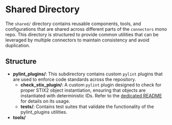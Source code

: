 # Shared Directory

The `shared/` directory contains reusable components, tools, and configurations that are shared across different parts of the `connectors` mono repo. 
This directory is structured to provide common utilities that can be leveraged by multiple connectors to maintain consistency and avoid duplication.

## Structure

- **pylint_plugins/**: This subdirectory contains custom `pylint` plugins that are used to enforce code standards across the repository.
    - **check_stix_plugin/**: A custom `pylint` plugin designed to check for proper STIX2 object instantiation, ensuring that objects are instantiated with deterministic IDs. Refer to the [dedicated README](./pylint_plugins/check_stix_plugin/README.md) for details on its usage.
  - **tests/**: Contains test suites that validate the functionality of the pylint_plugins utilities.
- **tools/**
